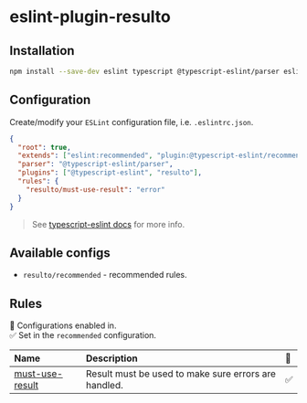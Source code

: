 # eslint-plugin-resulto

## Installation

```bash
npm install --save-dev eslint typescript @typescript-eslint/parser eslint-plugin-resulto @typescript-eslint/eslint-plugin
```

## Configuration

Create/modify your `ESLint` configuration file, i.e. `.eslintrc.json`.

```json
{
  "root": true,
  "extends": ["eslint:recommended", "plugin:@typescript-eslint/recommended"],
  "parser": "@typescript-eslint/parser",
  "plugins": ["@typescript-eslint", "resulto"],
  "rules": {
    "resulto/must-use-result": "error"
  }
}
```

> See [typescript-eslint docs](https://typescript-eslint.io/getting-started/) for more info.

## Available configs

- `resulto/recommended` - recommended rules.

## Rules

<!-- begin auto-generated rules list -->

💼 Configurations enabled in.\
✅ Set in the `recommended` configuration.

| Name                                             | Description                                          | 💼  |
| :----------------------------------------------- | :--------------------------------------------------- | :-- |
| [must-use-result](docs/rules/must-use-result.md) | Result must be used to make sure errors are handled. | ✅  |

<!-- end auto-generated rules list -->
